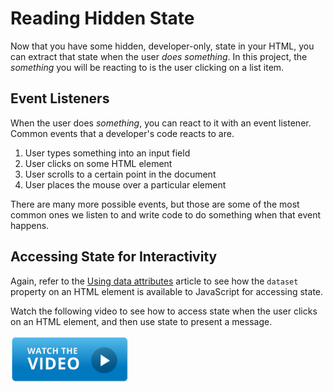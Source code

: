 # Reading Hidden State

Now that you have some hidden, developer-only, state in your HTML, you can extract that state when the user _does something_. In this project, the _something_ you will be reacting to is the user clicking on a list item.

## Event Listeners

When the user does _something_, you can react to it with an event listener. Common events that a developer's code reacts to are.

1. User types something into an input field
1. User clicks on some HTML element
1. User scrolls to a certain point in the document
1. User places the mouse over a particular element

There are many more possible events, but those are some of the most common ones we listen to and write code to do something when that event happens.

## Accessing State for Interactivity

Again, refer to the [Using data attributes](https://developer.mozilla.org/en-US/docs/Learn/HTML/Howto/Use_data_attributes) article to see how the `dataset` property on an HTML element is available to JavaScript for accessing state.

Watch the following video to see how to access state when the user clicks on an HTML element, and then use state to present a message.

[<img src="../../book-1-queen-bee/chapters/images/video-play-icon.gif" height="75rem" />](https://app.screencastify.com/v3/watch/bucIF1owlPbSfI0gdJl7)

